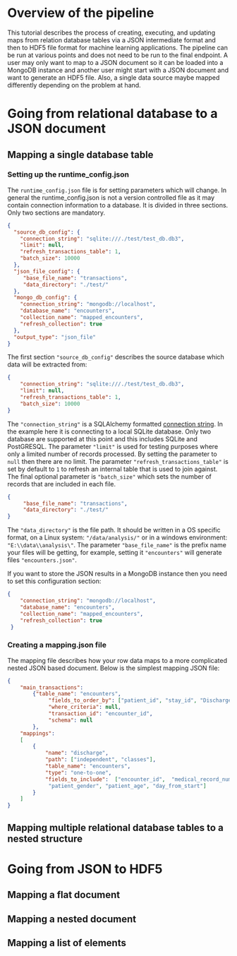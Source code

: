 # Overview of the pipeline

This tutorial describes the process of creating, executing, and updating maps from relation database tables via a JSON 
intermediate format and then to HDF5 file format for machine learning applications. The pipeline can be run at various 
points and does not need to be run to the final endpoint. A user may only want to map to a JSON document so it can be 
loaded into a MongoDB instance and another user might start with a JSON document and want to generate an HDF5 file. 
Also, a single data source maybe mapped differently depending on the problem at hand.

# Going from relational database to a JSON document

## Mapping a single database table

### Setting up the runtime_config.json 

The `runtime_config.json` file is for setting parameters which will change. In general the runtime_config.json
is not a version controlled file as it may contain connection information to a database. It is divided in 
three sections. Only two sections are mandatory.

```json
{
  "source_db_config": {
    "connection_string": "sqlite:///./test/test_db.db3",
    "limit": null,
    "refresh_transactions_table": 1,
    "batch_size": 10000
  },
  "json_file_config": {
     "base_file_name": "transactions",
     "data_directory": "./test/"
  },
  "mongo_db_config": {
    "connection_string": "mongodb://localhost",
    "database_name": "encounters",
    "collection_name": "mapped_encounters",
    "refresh_collection": true
  },
  "output_type": "json_file"
}
```

The first section `"source_db_config"` describes the source database which data will be extracted from: 

```json
{
    "connection_string": "sqlite:///./test/test_db.db3",
    "limit": null,
    "refresh_transactions_table": 1,
    "batch_size": 10000
}
```

The `"connection_string"` is a SQLAlchemy formatted [connection string](http://docs.sqlalchemy.org/en/latest/core/engines.html). 
In the example here it is connecting
to a local SQLite database. Only two database are supported at this point and this includes SQLite and PostGRESQL. The 
parameter `"limit"` is used for testing purposes where only a limited number of records processed. By setting the
parameter to `null` then there are no limit. The parameter `"refresh_transactions_table"` is set by default to `1` to 
refresh an internal table that is used to join against. The final optional parameter is `"batch_size"` which sets the number
of records that are included in each file.

```json
{
     "base_file_name": "transactions",
     "data_directory": "./test/"
}
```

The `"data_directory"` is the file path. It should be written in a OS specific format, on a Linux system: 
`"/data/analysis/"` or in a windows environment: `"E:\\data\\analysis\"`. The parameter `"base_file_name"` is 
the prefix name your files will be getting, for example, setting it `"encounters"` will generate 
files `"encounters.json"`.

If you want to store the JSON results in a MongoDB instance then you need to set this configuration section: 
```json
{
    "connection_string": "mongodb://localhost",
    "database_name": "encounters",
    "collection_name": "mapped_encounters",
    "refresh_collection": true
 }
 ```
 
### Creating a mapping.json file

The mapping file describes how your row data maps to a more complicated nested JSON based document. Below is the simplest
mapping JSON file:
```json
{
    "main_transactions":
        {"table_name": "encounters",
             "fields_to_order_by": ["patient_id", "stay_id", "Discharge Date"],
             "where_criteria": null,
             "transaction_id": "encounter_id",
             "schema": null
        },
    "mappings":
    [
        {
            "name": "discharge",
            "path": ["independent", "classes"],
            "table_name": "encounters",
            "type": "one-to-one",
            "fields_to_include":  ["encounter_id",  "medical_record_number",  "drg",
             "patient_gender", "patient_age", "day_from_start"]
        }
    ]
}
```


## Mapping multiple relational database tables to a nested structure

# Going from JSON to HDF5

## Mapping a flat document

## Mapping a nested document

## Mapping a list of elements